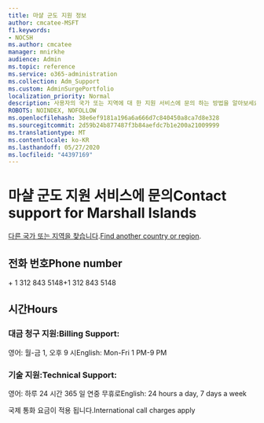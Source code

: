 ```yaml
---
title: 마샬 군도 지원 정보
author: cmcatee-MSFT
f1.keywords:
- NOCSH
ms.author: cmcatee
manager: mnirkhe
audience: Admin
ms.topic: reference
ms.service: o365-administration
ms.collection: Adm_Support
ms.custom: AdminSurgePortfolio
localization_priority: Normal
description: 사용자의 국가 또는 지역에 대 한 지원 서비스에 문의 하는 방법을 알아보세요.
ROBOTS: NOINDEX, NOFOLLOW
ms.openlocfilehash: 38e6ef9181a196a6a666d7c840450a8ca7d8e328
ms.sourcegitcommit: 2d59b24b877487f3b84aefdc7b1e200a21009999
ms.translationtype: MT
ms.contentlocale: ko-KR
ms.lasthandoff: 05/27/2020
ms.locfileid: "44397169"
---
```

# <a name="contact-support-for-marshall-islands"></a><span data-ttu-id="5959b-103">마샬 군도 지원 서비스에 문의</span><span class="sxs-lookup"><span data-stu-id="5959b-103">Contact support for Marshall Islands</span></span>

<span data-ttu-id="5959b-104">[다른 국가 또는 지역을 찾습니다](../contact-support-for-business-products.md).</span><span class="sxs-lookup"><span data-stu-id="5959b-104">[Find another country or region](../contact-support-for-business-products.md).</span></span>

## <a name="phone-number"></a><span data-ttu-id="5959b-105">전화 번호</span><span class="sxs-lookup"><span data-stu-id="5959b-105">Phone number</span></span>
<span data-ttu-id="5959b-106">+ 1 312 843 5148</span><span class="sxs-lookup"><span data-stu-id="5959b-106">+1 312 843 5148</span></span>

## <a name="hours"></a><span data-ttu-id="5959b-107">시간</span><span class="sxs-lookup"><span data-stu-id="5959b-107">Hours</span></span>
### <a name="billing-support"></a><span data-ttu-id="5959b-108">대금 청구 지원:</span><span class="sxs-lookup"><span data-stu-id="5959b-108">Billing Support:</span></span>

<span data-ttu-id="5959b-109">영어: 월-금 1, 오후 9 시</span><span class="sxs-lookup"><span data-stu-id="5959b-109">English: Mon-Fri 1 PM-9 PM</span></span>

### <a name="technical-support"></a><span data-ttu-id="5959b-110">기술 지원:</span><span class="sxs-lookup"><span data-stu-id="5959b-110">Technical Support:</span></span>

<span data-ttu-id="5959b-111">영어: 하루 24 시간 365 일 연중 무휴로</span><span class="sxs-lookup"><span data-stu-id="5959b-111">English: 24 hours a day, 7 days a week</span></span>

<span data-ttu-id="5959b-112">국제 통화 요금이 적용 됩니다.</span><span class="sxs-lookup"><span data-stu-id="5959b-112">International call charges apply</span></span>
